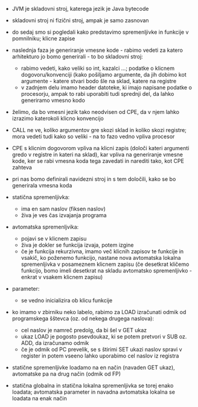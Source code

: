 - JVM je skladovni stroj, katerega jezik je Java bytecode
- skladovni stroj ni fizični stroj, ampak je samo zasnovan

- do sedaj smo si pogledali kako predstavimo spremenljivke in funkcije v pomnilniku; klicne zapise
- naslednja faza je generiranje vmesne kode - rabimo vedeti za katero arhitekturo jo bomo generirali - to bo skladovni stroj:
	- rabimo vedeti, kako veliki so int, kazalci ...; podatke o klicnem dogovoru/konvenciji (kako pošiljamo argumente, da jih dobimo kot argumente - katere stvari bodo šle na sklad, katere na registre
	- v zadnjem delu imamo header datoteke, ki imajo napisane podatke o procesorju, ampak to rabi uporabiti tudi sprednji del, da lahko generiramo vmesno kodo

- želimo, da bo vmesni jezik tako neodvisen od CPE, da v njem lahko izrazimo katerokoli klicno konvencijo
- CALL ne ve, koliko argumentov gre skozi sklad in koliko skozi registre; mora vedeti tudi kako so veliki - na to fazo vedno vpliva procesor
- CPE s klicnim dogovorom vpliva na klicni zapis (določi kateri argumenti gredo v registre in kateri na sklad), kar vpliva na generiranje vmesne kode, ker se rabi vmesna koda tega zavedati in narediti tako, kot CPE zahteva
- pri nas bomo definirali navidezni stroj in s tem določili, kako se bo generirala vmesna koda

- statična spremenljivka:
	- ima en sam naslov (fiksen naslov)
	- živa je ves čas izvajanja programa
- avtomatska spremenljvika:
	- pojavi se v klicnem zapisu
	- živa je dokler se funkcija izvaja, potem izgine
	- če je funkcija rekurzivna, imamo več klicnih zapisov te funkcije in vsakič, ko poženemo funkcijo, nastane nova avtomatska lokalna spremenljivka v posameznem klicnem zapisu (če desetkrat kličemo funkcijo, bomo imeli desetkrat na skladu avtomatsko spremenljivko - enkrat v vsakem klicnem zapisu)
- parameter:
	- se vedno inicializira ob klicu funkcije

- ko imamo v zbirniku neko labelo, rabimo za LOAD izračunati odmik od programskega šštevca (oz. od nekega drugega naslova):
	- cel naslov je namreč predolg, da bi šel v GET ukaz
	- ukaz LOAD je pogosto psevdoukaz, ki se potem pretvori v SUB oz. ADD, da izračunamo odmik
	- če je odmik od PC prevelik, se s štirimi SET ukazi naslov spravi v register in potem vseeno lahko uporabimo cel naslov iz registra

- statične spremenljivke loadamo na en način (navaden GET ukaz), avtomatske pa na drug način (odmik od FP)
- statična globalna in statična lokalna spremenljivka se torej enako loadata; avtomatska parameter in navadna avtomatska lokalna se loadata na enak način